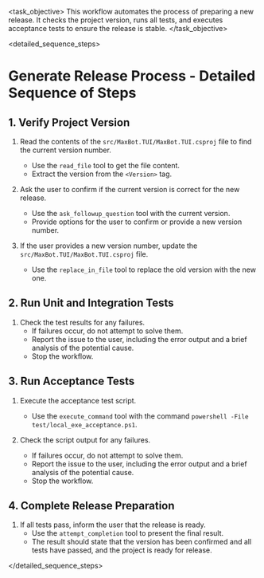 <task name="Generate Release">

<task_objective>
This workflow automates the process of preparing a new release. It checks the project version, runs all tests, and executes acceptance tests to ensure the release is stable.
</task_objective>

<detailed_sequence_steps>
# Generate Release Process - Detailed Sequence of Steps

## 1. Verify Project Version

1.  Read the contents of the `src/MaxBot.TUI/MaxBot.TUI.csproj` file to find the current version number.
    - Use the `read_file` tool to get the file content.
    - Extract the version from the `<Version>` tag.

2.  Ask the user to confirm if the current version is correct for the new release.
    - Use the `ask_followup_question` tool with the current version.
    - Provide options for the user to confirm or provide a new version number.

3.  If the user provides a new version number, update the `src/MaxBot.TUI/MaxBot.TUI.csproj` file.
    - Use the `replace_in_file` tool to replace the old version with the new one.

## 2. Run Unit and Integration Tests

1.  Check the test results for any failures.
    - If failures occur, do not attempt to solve them.
    - Report the issue to the user, including the error output and a brief analysis of the potential cause.
    - Stop the workflow.

## 3. Run Acceptance Tests

1.  Execute the acceptance test script.
    - Use the `execute_command` tool with the command `powershell -File test/local_exe_acceptance.ps1`.

2.  Check the script output for any failures.
    - If failures occur, do not attempt to solve them.
    - Report the issue to the user, including the error output and a brief analysis of the potential cause.
    - Stop the workflow.

## 4. Complete Release Preparation

1.  If all tests pass, inform the user that the release is ready.
    - Use the `attempt_completion` tool to present the final result.
    - The result should state that the version has been confirmed and all tests have passed, and the project is ready for release.

</detailed_sequence_steps>

</task>
